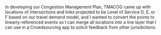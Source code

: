 In developing our Congestion Management Plan, TMACOG came up with locations of intersections and links projected to be Level of Service D, E, or F based on our travel demand model, and I wanted to convert the points to linearly-referenced events so I can merge all locations into a line layer that I can use in a Crowdsourcing app to solicit feedback from other jurisdictions. 
